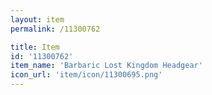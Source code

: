 ```yaml
---
layout: item
permalink: /11300762

title: Item
id: '11300762'
item_name: 'Barbaric Lost Kingdom Headgear'
icon_url: 'item/icon/11300695.png'
---
```

